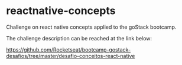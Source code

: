 # reactnative-concepts
Challenge on react native concepts applied to the goStack bootcamp.

The challenge description can be reached at the link below:

https://github.com/Rocketseat/bootcamp-gostack-desafios/tree/master/desafio-conceitos-react-native
